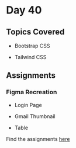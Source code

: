 # Day 40

## Topics Covered

- Bootstrap CSS

- Tailwind CSS

## Assignments

### Figma Recreation

- Login Page

- Gmail Thumbnail

- Table

Find the assignments [here](./Assignments/)

